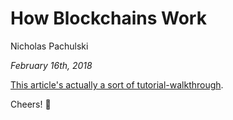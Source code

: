 # How Blockchains Work

Nicholas Pachulski

_February 16th, 2018_

[This article's actually a sort of tutorial-walkthrough](https://festive-shaw-e8daef.netlify.app).

Cheers! 🍻

<!--end-of-excerpt-->
